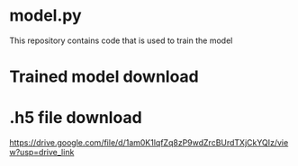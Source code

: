 # model.py
This repository contains code that is used to train the model 
# Trained model download
# .h5 file download
https://drive.google.com/file/d/1am0K1lqfZq8zP9wdZrcBUrdTXjCkYQIz/view?usp=drive_link
